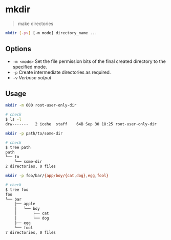 # mkdir

> make directories

```bash
mkdir [-pv] [-m mode] directory_name ...
```

## Options

- `-m <mode>` Set the file permission bits of the final created directory to the specified mode.
- `-p` Create intermediate directories as required.
- `-v` _Verbose output_

## Usage

```bash
mkdir -m 600 root-user-only-dir

# check
$ ls -l
drw-------   2 icehe  staff    64B Sep 30 18:25 root-user-only-dir
```

```bash
mkdir -p path/to/some-dir

# check
$ tree path
path
└── to
    └── some-dir
2 directories, 0 files
```

```bash
mkdir -p foo/bar/{app/boy/{cat,dog},egg,fool}

# check
$ tree foo
foo
└── bar
    ├── apple
    │   └── boy
    │       ├── cat
    │       └── dog
    ├── egg
    └── fool
7 directories, 0 files
```